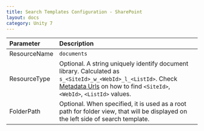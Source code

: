 ```yaml
---
title: Search Templates Configuration - SharePoint
layout: docs
category: Unity 7
---
```

| Parameter   | Description |
|:------------|:------------|
|ResourceName |`documents`|
|ResourceType |Optional. A string uniquely identify document library. Calculated as `s_<SiteId>_w_<WebId>_l_<ListId>`. Check [Metadata Urls](../repository-data-providers/sharepoint.md#sharepoint-metadata-urls) on how to find `<SiteId>`, `<WebId>`, `<ListId>` values. |
|FolderPath   |Optional. When specified, it is used as a root path for folder view, that will be displayed on the left side of search template.|
